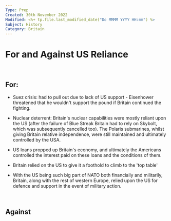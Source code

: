 ```yaml
---
Type: Prep
Created: 30th November 2022
Modified: <%+ tp.file.last_modified_date("Do MMMM YYYY HH:mm") %>
Subject: History
Category: Britain
---
```


# For and Against US Reliance

</br>

## For:

- Suez crisis: had to pull out due to lack of US support - Eisenhower threatened that he wouldn't support the pound if Britain continued the fighting.

- Nuclear deterrent: Britain's nuclear capabilities were mostly reliant upon the US (after the failure of Blue Streak Britain had to rely on Skybolt, which was subsequently cancelled too). The Polaris submarines, whilst giving Britain relative independence, were still maintained and ultimately controlled by the USA.

- US loans propped up Britain's economy, and ultimately the Americans controlled the interest paid on these loans and the conditions of them.

- Britain relied on the US to give it a foothold to climb to the 'top table'

- With the US being such big part of NATO both financially and militarily, Britain, along with the rest of western Europe, relied upon the US for defence and support in the event of military action. 

</br>

## Against